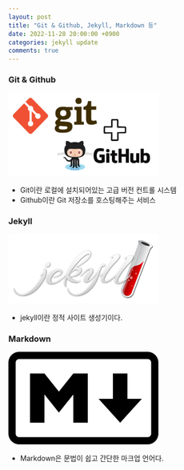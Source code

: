```yaml
---
layout: post
title: "Git & Github, Jekyll, Markdown 등"
date: 2022-11-28 20:00:00 +0900
categories: jekyll update
comments: true
---
```



### Git & Github
<img src="https://raw.githubusercontent.com/20223073/20223073.github.io/main/public/git.jpg" width="300"/>

- Git이란 로컬에 설치되어있는 고급 버전 컨트롤 시스템
- Github이란 Git 저장소를 호스팅해주는 서비스

<!--more-->

### Jekyll 
<img src="https://raw.githubusercontent.com/20223073/20223073.github.io/main/public/jekyll.png" width="300"/>

- jekyll이란 정적 사이트 생성기이다. 

### Markdown
<img src="https://raw.githubusercontent.com/20223073/20223073.github.io/main/public/markdown.png" width="300"/>

- Markdown은 문법이 쉽고 간단한 마크업 언어다. 